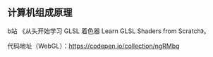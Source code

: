 ## 计算机组成原理

b站 《从头开始学习 GLSL 着色器 Learn GLSL Shaders from Scratch》。

代码地址（WebGL）：https://codepen.io/collection/ngRMbq

